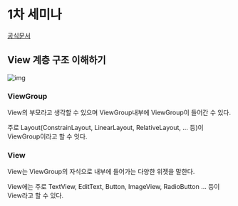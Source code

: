 # 1차 세미나

[공식문서](https://developer.android.com/training/basics/firstapp/building-ui.html)

## View 계층 구조 이해하기

![img](https://k.kakaocdn.net/dn/bsxSgs/btqDxK69oIk/0QU8GgqxivZBwhqwhUMzTK/img.png)



### ViewGroup

View의 부모라고 생각할 수 있으며 ViewGroup내부에 ViewGroup이 들어간 수 있다.

주로 Layout(ConstrainLayout, LinearLayout, RelativeLayout, ...  등)이 ViewGroup이라고 할 수 잇다.



### View

View는 ViewGroup의 자식으로 내부에 들어가는 다양한 위젯을 말한다.

View에는 주로 TextView, EditText, Button, ImageView, RadioButton ... 등이 View라고 할 수 있다.

